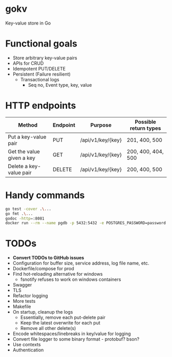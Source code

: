 # gokv
Key-value store in Go


# Functional goals

- Store arbitrary key-value pairs
- APIs for CRUD
- Idempotent PUT/DELETE
- Persistent (Failure resilient)
    - Transactional logs 
        - Seq no, Event type, key, value

# HTTP endpoints

Method|Endpoint|Purpose|Possible return types
--|--|--|--
Put a key-value pair|PUT|/api/v1/key/{key}|201, 400, 500
Get the value given a key|GET|/api/v1/key/{key}|200, 400, 404, 500
Delete a key-value pair|DELETE|/api/v1/key/{key}|200, 400, 500

# Handy commands

```sh
go test -cover .\...
go fmt .\...
godoc -http=:8081
docker run --rm --name pgdb -p 5432:5432 -e POSTGRES_PASSWORD=password -d postgres
```

# TODOs
- **Convert TODOs to GitHub issues**
- Configuration for buffer size, service address, log file name, etc.
- Dockerfile/compose for prod
- Find hot-reloading alternative for windows
    - fsnotify refuses to work on windows containers
- Swagger
- TLS
- Refactor logging
- More tests
- Makefile
- On startup, cleanup the logs
    - Essentially, remove each put-delete pair
    - Keep the latest overwrite for each put
    - Remove all other delete(s)
- Encode whitespaces/linebreaks in key/value for logging
- Convert file logger to some binary format - protobuf? bson?
- Use contexts
- Authentication